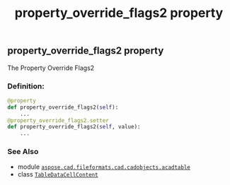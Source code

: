 ﻿---
title: property_override_flags2 property
second_title: Aspose.CAD for Python via .NET API References
description: 
type: docs
weight: 90
url: /python-net/aspose.cad.fileformats.cad.cadobjects.acadtable/tabledatacellcontent/property_override_flags2/
is_root: false
---

## property_override_flags2 property


The Property Override Flags2
### Definition:
```python
@property
def property_override_flags2(self):
    ...
@property_override_flags2.setter
def property_override_flags2(self, value):
    ...
```

### See Also
* module [`aspose.cad.fileformats.cad.cadobjects.acadtable`](../../)
* class [`TableDataCellContent`](/cad/python-net/aspose.cad.fileformats.cad.cadobjects.acadtable/tabledatacellcontent)
